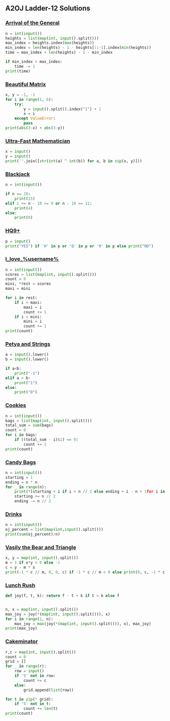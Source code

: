 ## A2OJ Ladder-12 Solutions

### [Arrival of the General](https://codeforces.com/problemset/problem/144/A)
```python
n = int(input())
heights = list(map(int, input().split()))
max_index = heights.index(max(heights))
min_index = len(heights) - 1 - heights[::-1].index(min(heights))
time = max_index + len(heights) - 1 - min_index

if min_index < max_index:
    time -= 1
print(time)
```

### [Beautiful Matrix](https://codeforces.com/problemset/problem/263/A)
```python
x, y = -1, -1
for i in range(1, 6):
    try:
        y = input().split().index("1") + 1
        x = i
    except ValueError:
        pass
print(abs(3-x) + abs(3-y))
```

### [Ultra-Fast Mathematician](https://codeforces.com/problemset/problem/61/A)
```python
x = input()
y = input()
print(''.join([str(int(a) ^ int(b)) for a, b in zip(x, y)]))
```

### [Blackjack](https://codeforces.com/problemset/problem/104/A)
```python
n = int(input())

if n == 20:
    print(15)
elif 1 <= n - 10 <= 9 or n - 10 == 11:
    print(4)
else:
    print(0)
```

### [HQ9+](https://codeforces.com/problemset/problem/133/A)
```python
p = input()
print("YES") if 'H' in p or 'Q' in p or '9' in p else print("NO")
```

### [I_love_%username%](https://codeforces.com/problemset/problem/155/A)
```python
n = int(input())
scores = list(map(int, input().split()))
count = 0
mini, *rest = scores
maxi = mini

for i in rest:
    if i > maxi:
        maxi = i
        count += 1
    if i < mini:
        mini = i
        count += 1
print(count)
```

### [Petya and Strings](https://codeforces.com/problemset/problem/112/A)
```python
a = input().lower()
b = input().lower()

if a<b:
    print("-1")
elif a > b:
    print("1")
else:
    print("0")
```

### [Cookies](https://codeforces.com/problemset/problem/129/A)
```python
n = int(input())
bags = list(map(int, input().split()))
total_sum = sum(bags)
count = 0
for i in bags:
    if ((total_sum - i)&1) == 0:
        count += 1
print(count)
```

### [Candy Bags](https://codeforces.com/problemset/problem/334/A)
```python
n = int(input())
starting = 1
ending = n * n
for _ in range(n):
    print(*[starting + i if i < n // 2 else ending + i - n + 1for i in range(n)])
    starting += n // 2
    ending -= n // 2
```

### [Drinks](https://codeforces.com/problemset/problem/200/B)
```python
n = int(input())
oj_percent = list(map(int,input().split()))
print(sum(oj_percent)/n)
```

### [Vasily the Bear and Triangle](https://codeforces.com/problemset/problem/336/A)
```python
x, y = map(int, input().split())
m = 1 if x*y < 0 else -1
c = y - m * x
print(-1 * c // m, 0, 0, c) if -1 * c // m < 0 else print(0, c, -1 * c // m, 0)
```

### [Lunch Rush](https://codeforces.com/problemset/problem/276/A)
```python
def joy(f, t, k): return f - t + k if t > k else f


n, x = map(int, input().split())
max_joy = joy(*(map(int, input().split())), x)
for i in range(1, n):
    max_joy = max(joy(*(map(int, input().split())), x), max_joy)
print(max_joy)
```

### [Cakeminator](https://codeforces.com/problemset/problem/330/A)
```python
r,c = map(int, input().split())
count = 0
grid = []
for _ in range(r):
    row = input()
    if 'S' not in row:
        count += c
    else:
        grid.append(list(row))

for t in zip(* grid):
    if 'S' not in t:
        count += len(t)
print(count)
```